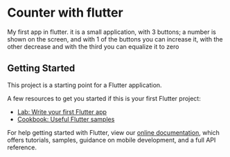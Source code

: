 # Counter with flutter

My first app in flutter.
it is a small application, with 3 buttons; a number is shown on the screen,
and with 1 of the buttons you can increase it, with the other decrease and
with the third you can equalize it to zero

## Getting Started

This project is a starting point for a Flutter application.

A few resources to get you started if this is your first Flutter project:

- [Lab: Write your first Flutter app](https://flutter.dev/docs/get-started/codelab)
- [Cookbook: Useful Flutter samples](https://flutter.dev/docs/cookbook)

For help getting started with Flutter, view our
[online documentation](https://flutter.dev/docs), which offers tutorials,
samples, guidance on mobile development, and a full API reference.
